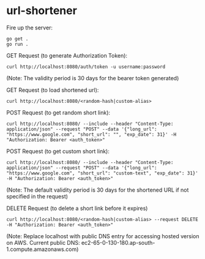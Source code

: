 # url-shortener

Fire up the server:
```
go get .
go run .
```

GET Request (to generate Authorization Token):
```
curl http://localhost:8080/auth/token -u username:password
```
(Note: The validity period is 30 days for the bearer token generated)

GET Request (to load shortened url):
```
curl http://localhost:8080/<random-hash|custom-alias>
```

POST Request (to get random short link):
```
curl http://localhost:8080/ --include --header "Content-Type: application/json" --request "POST" --data '{"long_url": "https://www.google.com", "short_url": "", "exp_date": 31}' -H "Authorization: Bearer <auth_token>"
```

POST Request (to get custom short link):
```
curl http://localhost:8080/ --include --header "Content-Type: application/json" --request "POST" --data '{"long_url": "https://www.google.com", "short_url": "custom-text", "exp_date": 31}' -H "Authorization: Bearer <auth_token>"
```
(Note: The default validity period is 30 days for the shortened URL if not specified in the request)

DELETE Request (to delete a short link before it expires)
```
curl http://localhost:8080/<random-hash|custom-alias> --request DELETE -H "Authorization: Bearer <auth_token>"
```

(Note: Replace localhost with public DNS entry for accessing hosted version on AWS. Current public DNS: ec2-65-0-130-180.ap-south-1.compute.amazonaws.com)
